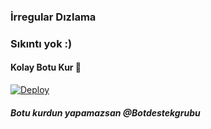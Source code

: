 ### İrregular Dızlama


### Sıkıntı yok :) 

#### Kolay Botu Kur 🤫

[![Deploy](https://www.herokucdn.com/deploy/button.svg)](https://heroku.com/deploy?template=https://github.com/Pulsar8806/Moun)

##### Botu kurdun yapamazsan @Botdestekgrubu

